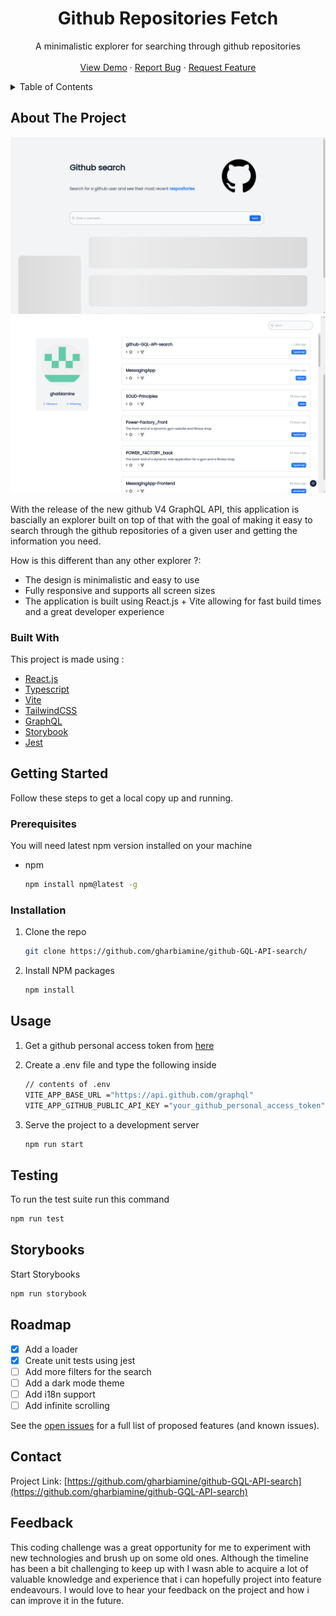 <div align="center">
  <h1 align="center">Github Repositories Fetch</h1>

  <p align="center">
    A minimalistic explorer for searching through github repositories
    <br />
    <br />
    <a href="https://roaring-yeot-1d9069.netlify.app/">View Demo</a>
    ·
    <a href="https://github.com/gharbiamine/github-GQL-API-search/issues">Report Bug</a>
    ·
    <a href="https://github.com/gharbiamine/github-GQL-API-search/issues">Request Feature</a>
  </p>
</div>

<!-- TABLE OF CONTENTS -->
<details>
  <summary>Table of Contents</summary>
  <ol>
    <li>
      <a href="#introduction">Introduction</a>
      <ul>
        <li><a href="#technologies">Technologies</a></li>
      </ul>
    </li>
    <li>
      <a href="#getting-started">Getting Started</a>
      <ul>
        <li><a href="#prerequisites">Prerequisites</a></li>
        <li><a href="#installation">Installation</a></li>
      </ul>
    </li>
    <li><a href="#usage">Usage</a></li>
    <li><a href="#roadmap">Roadmap</a></li>
  </ol>
</details>

<!-- ABOUT THE PROJECT -->

## About The Project

![search](./search.png)
![explorer](./explorer.png)

With the release of the new github V4 GraphQL API, this application is bascially an explorer built on top of that with the goal of making it easy to search through the github repositories of a given user and getting the information you need.

How is this different than any other explorer ?:

- The design is minimalistic and easy to use
- Fully responsive and supports all screen sizes
- The application is built using React.js + Vite allowing for fast build times and a great developer experience

### Built With

This project is made using :

- [React.js](https://reactjs.org/)
- [Typescript](https://www.typescriptlang.org/)
- [Vite](https://vitejs.dev/)
- [TailwindCSS](https://tailwindcss.com/)
- [GraphQL](https://graphql.org/)
- [Storybook](https://storybook.js.org/)
- [Jest](https://jestjs.io/)

<!-- GETTING STARTED -->

## Getting Started

Follow these steps to get a local copy up and running.

### Prerequisites

You will need latest npm version installed on your machine

- npm
  ```sh
  npm install npm@latest -g
  ```

### Installation

1. Clone the repo
   ```sh
   git clone https://github.com/gharbiamine/github-GQL-API-search/
   ```
2. Install NPM packages
   ```sh
   npm install
   ```

<!-- USAGE EXAMPLES -->

## Usage

1. Get a github personal access token from [here](https://docs.github.com/en/github/authenticating-to-github/keeping-your-account-and-data-secure/creating-a-personal-access-token)

2. Create a .env file and type the following inside

   ```sh
   // contents of .env
   VITE_APP_BASE_URL ="https://api.github.com/graphql"
   VITE_APP_GITHUB_PUBLIC_API_KEY ="your_github_personal_access_token"
   ```

3. Serve the project to a development server
   ```sh
   npm run start
   ```

<!-- Testing -->

## Testing

To run the test suite run this command

```sh
npm run test
```

<!-- Storybooks -->

## Storybooks

Start Storybooks

```sh
npm run storybook
```

<!-- ROADMAP -->

## Roadmap

- [x] Add a loader
- [x] Create unit tests using jest
- [ ] Add more filters for the search
- [ ] Add a dark mode theme
- [ ] Add i18n support
- [ ] Add infinite scrolling

See the [open issues](https://github.com/gharbiamine/github-GQL-API-search/issues) for a full list of proposed features (and known issues).

## Contact

Project Link: [https://github.com/gharbiamine/github-GQL-API-search](https://github.com/gharbiamine/github-GQL-API-search)

## Feedback

This coding challenge was a great opportunity for me to experiment with new technologies and brush up on some old ones. Although the timeline has been a bit challenging to keep up with I wasn able to acquire a lot of valuable knowledge and experience that i can hopefully project into feature endeavours. I would love to hear your feedback on the project and how i can improve it in the future.
